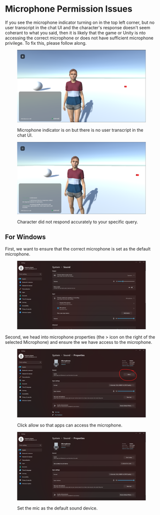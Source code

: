 # Microphone Permission Issues

If you see the microphone indicator turning on in the top left corner, but no user transcript in the chat UI and the character's response doesn't seem coherant to what you said, then it is likely that the game or Unity is nto accessing the correct microphone or does not have sufficient microphone privilege. To fix this, please follow along.

<figure><img src="../../../.gitbook/assets/image (3) (1).png" alt=""><figcaption><p>Microphone indicator is on but there is no user transcript in the chat UI.</p></figcaption></figure>

<figure><img src="../../../.gitbook/assets/image (4) (1).png" alt=""><figcaption><p>Character did not respond accurately to your specific query.</p></figcaption></figure>

## For Windows

First, we want to ensure that the correct microphone is set as the default microphone.&#x20;

<figure><img src="../../../.gitbook/assets/image (5) (1).png" alt=""><figcaption></figcaption></figure>

Second, we head into microphone properties (the > icon on the right of the selected Microphone) and ensure the we have access to the microphone.

<figure><img src="../../../.gitbook/assets/image (7) (1).png" alt=""><figcaption><p>Click allow so that apps can access the microphone.</p></figcaption></figure>

<figure><img src="../../../.gitbook/assets/image (8) (1).png" alt=""><figcaption><p>Set the mic as the default sound device.</p></figcaption></figure>
